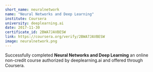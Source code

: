 ```yaml
---
short_name: neuralnetwork
name: "Neural Networks and Deep Learning"
institute: Coursera
university: deeplearning.ai
date: 2017-11-30
certificate_id: 2BWA7JAVBESW
link: https://coursera.org/verify/2BWA7JAVBESW
image: neuralnetwork.png
---
```


Successfully completed
**Neural Networks and Deep Learning**
an online non-credit course authorized by deeplearning.ai and offered through
Coursera.

